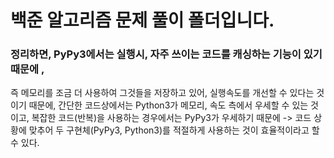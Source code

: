 # 백준 알고리즘 문제 풀이 폴더입니다.

### 정리하면, PyPy3에서는 실행시, 자주 쓰이는 코드를 캐싱하는 기능이 있기 때문에 ,
즉  메모리를 조금 더 사용하여 그것들을 저장하고 있어, 실행속도를 개선할 수 있다는 것이기 때문에,
간단한 코드상에서는 Python3가 메모리, 속도 측에서 우세할 수 있는 것이고,
복잡한 코드(반복)을 사용하는 경우에서는 PyPy3가 우세하기 때문에
-> 코드 상황에 맞추어 두 구현체(PyPy3, Python3)를 적절하게 사용하는 것이 효율적이라고 할 수 있다.
